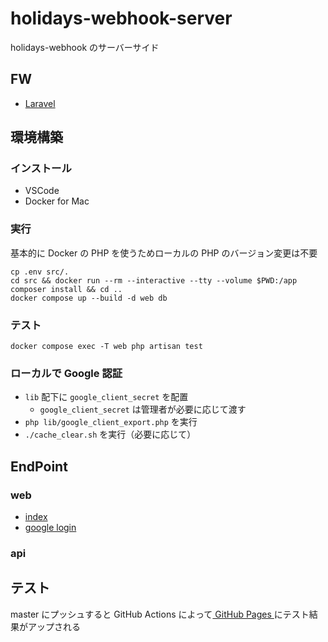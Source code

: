 # holidays-webhook-server

holidays-webhook のサーバーサイド

## FW

- [Laravel](http://laravel.jp/)

## 環境構築

### インストール

- VSCode
- Docker for Mac

### 実行

基本的に Docker の PHP を使うためローカルの PHP のバージョン変更は不要

```
cp .env src/.
cd src && docker run --rm --interactive --tty --volume $PWD:/app composer install && cd ..
docker compose up --build -d web db
```

### テスト

```
docker compose exec -T web php artisan test
```

### ローカルで Google 認証

- `lib` 配下に `google_client_secret` を配置
  - `google_client_secret` は管理者が必要に応じて渡す
- `php lib/google_client_export.php` を実行
- `./cache_clear.sh` を実行（必要に応じて）

## EndPoint

### web

- [index](/doc/web/index.md)
- [google login](/doc/web/login.md)

### api

## テスト

master にプッシュすると GitHub Actions によって[ GitHub Pages ](https://bvlion.github.io/holidays-webhook-server/index.html)にテスト結果がアップされる
